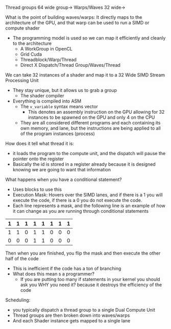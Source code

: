 Thread groups  64 wide group-> Warps/Waves  32 wide-> 

What is the point of building waves/warps: It directly maps to the architecture of the GPU, and that warp can be used to run a SIMD or compute shader
* The programming model is used so we can map it efficiently and cleanly to the architecture
	* A WorkGroup in OpenCL
	* Grid Cuda
	* Threadblock/Warp/Thread
	* Direct X Dispatch/Thread Group/Waves/Thread

We can take 32 instances of a shader and map it to a 32 Wide SIMD Stream Processing Unit
* They stay unique, but it allows us to grab a group
	* The shader compiler
* Everything is compiled into ASM 
	* The `v_variable` syntax means vector
		* This denotes an assembly instruction on the GPU allowing for 32 instances to be spawned on the GPU and only 4 on the CPU
	* They are all considered different programs and each containing its own memory, and lane, but the instructions are being applied to all of the program instances (process)

How does it tell what thread it is:
* it loads the program to the compute unit, and the dispatch will pause the pointer onto the register
* Basically the id is stored in a register already because it is designed knowing we are going to want that information

What happens when you have a conditional statement?
* Uses blocks to use this
* Execution Mask: Hovers over the SIMD lanes, and if there is a 1 you will execute the code, if there is a 0 you do not execute the code.
* Each line represents a mask, and the following line is an example of how it can change as you are running through conditional statements

| 1   | 1   | 1   | 1   | 1   | 1   | 1   | 1   |
| --- | --- | --- | --- | --- | --- | --- | --- |
| 1   | 1   | 0   | 1   | 1   | 0   | 0   | 0   |
| 0   | 0   | 0   | 1   | 1   | 0   | 0   | 0   |
Then when you are finished, you flip the mask and then execute the other half of the code
* This is inefficient if the code has a ton of branching
* What does this mean s a programmer?
	* If you are putting too many if statements in your kernel you should ask you WHY you need it? because it destroys the efficiency of the code

Scheduling:
* you typically dispatch a thread group to a single Dual Compute Unit
* Thread groups are then broken down into waves/warps
* And each Shader instance gets mapped to a single lane